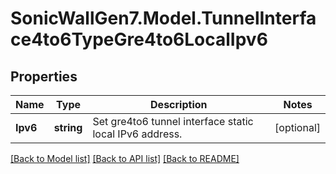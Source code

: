 # SonicWallGen7.Model.TunnelInterface4to6TypeGre4to6LocalIpv6

## Properties

Name | Type | Description | Notes
------------ | ------------- | ------------- | -------------
**Ipv6** | **string** | Set gre4to6 tunnel interface static local IPv6 address. | [optional] 

[[Back to Model list]](../README.md#documentation-for-models) [[Back to API list]](../README.md#documentation-for-api-endpoints) [[Back to README]](../README.md)

